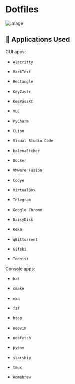 # Dotfiles

![image](https://drive.google.com/uc?export=view&id=1t-KRROAj4Smt_KFae3pNRHUq0CBYtK_m)



## :rocket: Applications Used

GUI apps:

* `Alacritty`

* `MarkText`

* `Rectangle`

* `KeyCastr`

* `KeePassXC`

* `VLC`

* `PyCharm`

* `CLion`

* `Visual Studio Code`

* `balenaEtcher`

* `Docker`

* `VMware Fusion`

* `Codye`

* `VirtualBox`

* `Telegram`

* `Google Chrome`

* `DaisyDisk`

* `Keka`

* `qBittorrent`

* `Gifski`

* `Todoist`



Console apps:

- `bat`

- `cmake`

- `exa`

- `fzf`

- `htop`

- `neovim`

- `neofetch`

- `pyenv`

- `starship`

- `tmux`

- `Homebrew`
